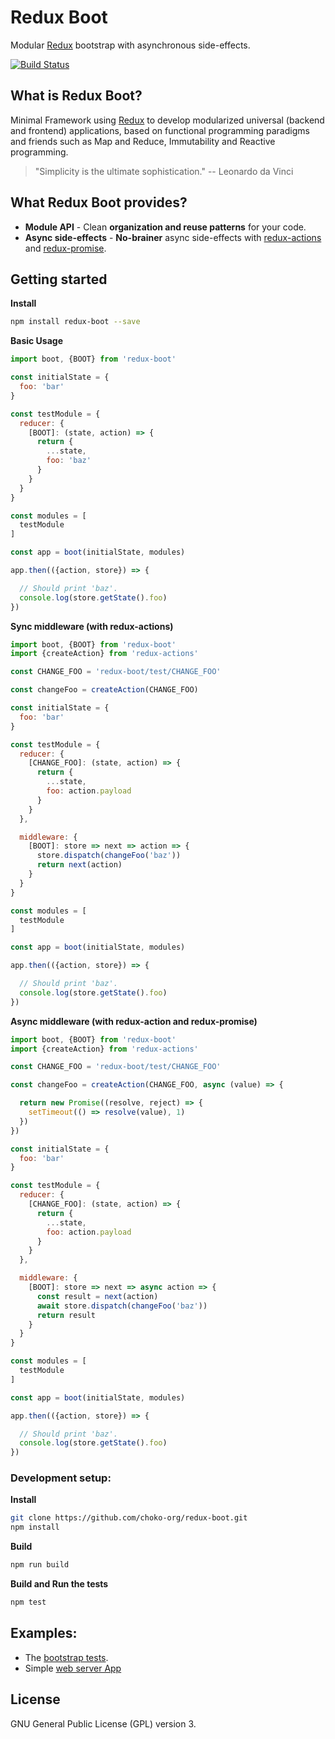 # Redux Boot

Modular [Redux](http://redux.js.org) bootstrap with asynchronous side-effects.

[![Build Status](https://travis-ci.org/choko-org/redux-boot.svg?branch=master)](https://travis-ci.org/choko-org/redux-boot)

## What is Redux Boot?

Minimal Framework using [Redux](http://redux.js.org) to develop modularized universal (backend and frontend) applications, based on functional programming paradigms and friends such as Map and Reduce, Immutability and Reactive programming.

 > "Simplicity is the ultimate sophistication."
 > -- Leonardo da Vinci

## What Redux Boot provides?

- **Module API** - Clean **organization and reuse patterns** for your code.
- **Async side-effects** - **No-brainer** async side-effects with [redux-actions](https://github.com/acdlite/redux-actions) and [redux-promise](https://github.com/acdlite/redux-promise).

## Getting started

**Install**

```sh
npm install redux-boot --save
```

**Basic Usage**

```js
import boot, {BOOT} from 'redux-boot'

const initialState = {
  foo: 'bar'
}

const testModule = {
  reducer: {  
    [BOOT]: (state, action) => {
      return {
        ...state,
        foo: 'baz'
      }
    }
  }
}

const modules = [
  testModule
]

const app = boot(initialState, modules)

app.then(({action, store}) => {

  // Should print 'baz'.
  console.log(store.getState().foo)
})
```

**Sync middleware (with redux-actions)**

```js
import boot, {BOOT} from 'redux-boot'
import {createAction} from 'redux-actions'

const CHANGE_FOO = 'redux-boot/test/CHANGE_FOO'

const changeFoo = createAction(CHANGE_FOO)

const initialState = {
  foo: 'bar'
}

const testModule = {
  reducer: {
    [CHANGE_FOO]: (state, action) => {
      return {
        ...state,
        foo: action.payload
      }
    }
  },

  middleware: {
    [BOOT]: store => next => action => {
      store.dispatch(changeFoo('baz'))
      return next(action)
    }
  }
}

const modules = [
  testModule
]

const app = boot(initialState, modules)

app.then(({action, store}) => {

  // Should print 'baz'.
  console.log(store.getState().foo)
})
```

**Async middleware (with redux-action and redux-promise)**

```js
import boot, {BOOT} from 'redux-boot'
import {createAction} from 'redux-actions'

const CHANGE_FOO = 'redux-boot/test/CHANGE_FOO'

const changeFoo = createAction(CHANGE_FOO, async (value) => {

  return new Promise((resolve, reject) => {
    setTimeout(() => resolve(value), 1)
  })
})

const initialState = {
  foo: 'bar'
}

const testModule = {
  reducer: {
    [CHANGE_FOO]: (state, action) => {
      return {
        ...state,
        foo: action.payload
      }
    }
  },

  middleware: {
    [BOOT]: store => next => async action => {
      const result = next(action)
      await store.dispatch(changeFoo('baz'))
      return result
    }
  }
}

const modules = [
  testModule
]

const app = boot(initialState, modules)

app.then(({action, store}) => {

  // Should print 'baz'.
  console.log(store.getState().foo)
})
```

### Development setup:

**Install**

```sh
git clone https://github.com/choko-org/redux-boot.git
npm install
```

**Build**

```sh
npm run build
```

**Build and Run the tests**

```sh
npm test
```

## Examples:

- The [bootstrap tests](https://github.com/choko-org/redux-boot/blob/master/test/bootstrap.test.js).
- Simple [web server App](https://github.com/choko-org/redux-boot-web-app-example)


## License

GNU General Public License (GPL) version 3.
